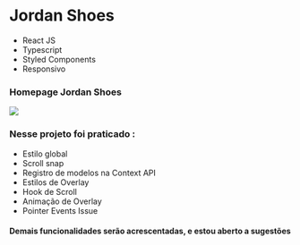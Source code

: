 <h1>Jordan Shoes</h1>

<ul>
  <li>React JS</li>
  <li>Typescript</li>
  <li>Styled Components</li>
  <li>Responsivo</li>
</ul>

<h3>Homepage Jordan Shoes</h3>

<img src="https://media.discordapp.net/attachments/988688868578578432/1029769118360023161/unknown.png?width=1193&height=671">

<h3>Nesse projeto foi praticado :</h3>

<ul>
  <li>Estilo global</li>
  <li>Scroll snap</li>
  <li>Registro de modelos na Context API</li>
  <li>Estilos de Overlay</li>
  <li>Hook de Scroll</li>
  <li>Animação de Overlay</li>
  <li>Pointer Events Issue</li>
</ul>

<h4>Demais funcionalidades serão acrescentadas, e estou aberto a sugestões</h4>
